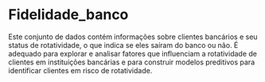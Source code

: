 # Fidelidade_banco
Este conjunto de dados contém informações sobre clientes bancários e seu status de rotatividade, o que indica se eles saíram do banco ou não. É adequado para explorar e analisar fatores que influenciam a rotatividade de clientes em instituições bancárias e para construir modelos preditivos para identificar clientes em risco de rotatividade.
